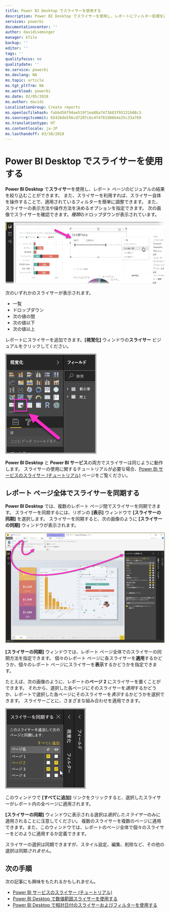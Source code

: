 ```yaml
---
title: Power BI Desktop でスライサーを使用する
description: Power BI Desktop でスライサーを使用し、レポートにフィルター処理を適用したり、レポートを強調表示したり、カスタマイズしたりできます。
services: powerbi
documentationcenter: ''
author: davidiseminger
manager: kfile
backup: ''
editor: ''
tags: ''
qualityfocus: no
qualitydate: ''
ms.service: powerbi
ms.devlang: NA
ms.topic: article
ms.tgt_pltfrm: NA
ms.workload: powerbi
ms.date: 02/05/2018
ms.author: davidi
LocalizationGroup: Create reports
ms.openlocfilehash: fabbd56f94ae519f1ea88a7473683f93131b08c3
ms.sourcegitcommit: 65426de556cd7207cbc4f478198664e25c33a769
ms.translationtype: HT
ms.contentlocale: ja-JP
ms.lasthandoff: 03/30/2018
---
```

# <a name="using-slicers-power-bi-desktop"></a>Power BI Desktop でスライサーを使用する

**Power BI Desktop** で**スライサー**を使用し、レポート ページのビジュアルの結果を絞り込むことができます。 また、スライサーを利用すれば、スライサー自体を操作することで、適用されているフィルターを簡単に調整できます。 また、スライサーの表示方法や操作方法を決めるオプションを指定できます。 次の画像でスライサーを確認できます。*種類*のドロップダウンが表示されています。 

![](media/desktop-slicers/desktop-slicers_01.png)

次のいずれかのスライサーが表示されます。

* 一覧
* ドロップダウン
* 次の値の間
* 次の値以下
* 次の値以上

レポートにスライサーを追加できます。**[視覚化]** ウィンドウの**スライサー** ビジュアルをクリックしてください。

![](media/desktop-slicers/desktop-slicers_02.png)

**Power BI Desktop** と **Power BI サービス**の両方でスライサーは同じように動作します。 スライサーの使用に関するチュートリアルが必要な場合、[Power BI サービスのスライサー (チュートリアル)](power-bi-visualization-slicers.md) ページをご覧ください。

## <a name="synchronize-slicers-across-report-pages"></a>レポート ページ全体でスライサーを同期する

**Power BI Desktop** では、複数のレポート ページ間でスライサーを同期できます。 スライサーを同期するには、リボンの **[表示]** ウィンドウで **[スライサーの同期]** を選択します。 スライサーを同期すると、次の画像のように **[スライサーの同期]** ウィンドウが表示されます。

![](media/desktop-slicers/desktop-slicers_03.png)

**[スライサーの同期]** ウィンドウでは、レポート ページ全体でのスライサーの同期方法を指定できます。 個々のレポート ページに各スライサーを**適用**するかどうか、個々のレポート ページにスライサーを**表示**するかどうかを指定できます。

たとえば、次の画像のように、レポートの**ページ 2** にスライサーを置くことができます。 それから、選択した各ページにそのスライサーを*適用*するかどうか、レポートで選択した各ページにそのスライサーを*表示*するかどうかを選択できます。 スライサーごとに、さまざまな組み合わせを適用できます。 

![](media/desktop-slicers/desktop-slicers_04.png)

このウィンドウで **[すべてに追加]** リンクをクリックすると、選択したスライサーがレポート内の全ページに適用されます。

**[スライサーの同期]** ウィンドウに表示される選択は*選択したスライサー*のみに適用されることに注意してください。 複数のスライサーを複数のページに適用できます。また、このウィンドウでは、レポートのページ全体で個々のスライサーをどのように適用するか定義できます。 

スライサーの選択は同期できますが、スタイル設定、編集、削除など、その他の選択は同期*されません*。 

## <a name="next-steps"></a>次の手順

次の記事にも興味をもたれるかもしれません。

* [Power BI サービスのスライサー (チュートリアル)](power-bi-visualization-slicers.md)
* [Power BI Desktop で数値範囲スライサーを使用する](desktop-slicer-numeric-range.md)
* [Power BI Desktop で相対日付のスライサーおよびフィルターを使用する](desktop-slicer-filter-date-range.md)


